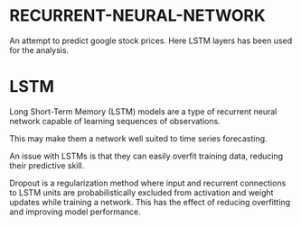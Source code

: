 # RECURRENT-NEURAL-NETWORK
An attempt to predict google stock prices.
Here LSTM layers has been used for the analysis.

# LSTM
Long Short-Term Memory (LSTM) models are a type of recurrent neural network capable of learning sequences of observations.

This may make them a network well suited to time series forecasting.

An issue with LSTMs is that they can easily overfit training data, reducing their predictive skill.

Dropout is a regularization method where input and recurrent connections to LSTM units are probabilistically excluded from activation and weight updates while training a network. This has the effect of reducing overfitting and improving model performance.
